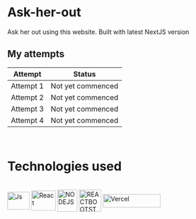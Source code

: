 # Ask-her-out
Ask her out using this website. Built with latest NextJS version

## My attempts
| Attempt | Status             |
|---------|--------------------|
| Attempt 1 | Not yet commenced |
| Attempt 2 | Not yet commenced |
| Attempt 3 | Not yet commenced |
| Attempt 4 | Not yet commenced |
<br>

# Technologies used

<div style="display: inline_block"><br>
  <img align="center" alt="Js" height="40" width="50" src="https://upload.wikimedia.org/wikipedia/commons/thumb/8/8e/Nextjs-logo.svg/2560px-Nextjs-logo.svg.png">
  <img align="center" alt="React" height="45" width="55" src="https://seeklogo.com/images/T/tailwind-css-logo-89E99D7181-seeklogo.com.png">
  <img align="center" alt="NODEJS" height="50" width="45" src="https://www.devmigration.com/article/formspree/featuredImage.png">
  <img align="center" alt="REACTBOOTSTRAP" height="50" width="50" src="https://user-images.githubusercontent.com/38039349/60953119-d3c6f300-a2fc-11e9-9596-4978e5d52180.png">
  <img align="center" alt="Vercel" height="30" width="130" src="https://upload.wikimedia.org/wikipedia/commons/thumb/5/5e/Vercel_logo_black.svg/2560px-Vercel_logo_black.svg.png">
</div>
